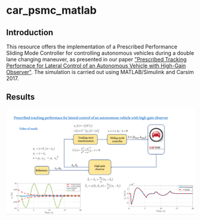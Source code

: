 # car_psmc_matlab

## Introduction

This resource offers the implementation of a Prescribed Performance Sliding Mode Controller for controlling autonomous vehicles during a double lane changing maneuver, as presented in our paper ["Prescribed Tracking Performace for Lateral Control of an Autonomous Vehicle with High-Gain Observer"](10.1109/ICCAIS56082.2022.9990307).
The simulation is carried out using MATLAB/Simulink and Carsim 2017. 

## Results
![image](figure4.png)
